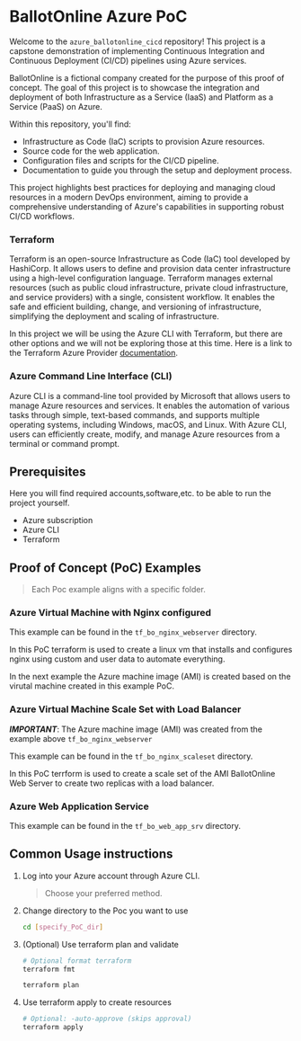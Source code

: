 # BallotOnline Azure PoC

Welcome to the `azure_ballotonline_cicd` repository! This project is a capstone demonstration of implementing Continuous Integration and Continuous Deployment (CI/CD) pipelines using Azure services.

BallotOnline is a fictional company created for the purpose of this proof of concept. The goal of this project is to showcase the integration and deployment of both Infrastructure as a Service (IaaS) and Platform as a Service (PaaS) on Azure.

Within this repository, you'll find:
- Infrastructure as Code (IaC) scripts to provision Azure resources.
- Source code for the web application.
- Configuration files and scripts for the CI/CD pipeline.
- Documentation to guide you through the setup and deployment process.

This project highlights best practices for deploying and managing cloud resources in a modern DevOps environment, aiming to provide a comprehensive understanding of Azure's capabilities in supporting robust CI/CD workflows.

### Terraform

Terraform is an open-source Infrastructure as Code (IaC) tool developed by HashiCorp. It allows users to define and provision data center infrastructure using a high-level configuration language. Terraform manages external resources (such as public cloud infrastructure, private cloud infrastructure, and service providers) with a single, consistent workflow. It enables the safe and efficient building, change, and versioning of infrastructure, simplifying the deployment and scaling of infrastructure.

In this project we will be using the Azure CLI with Terraform, but there are other options and we will not be exploring those at this time. Here is a link to the Terraform Azure Provider [documentation](https://registry.terraform.io/providers/hashicorp/azurerm/latest/docs).

### Azure Command Line Interface (CLI)

Azure CLI is a command-line tool provided by Microsoft that allows users to manage Azure resources and services. It enables the automation of various tasks through simple, text-based commands, and supports multiple operating systems, including Windows, macOS, and Linux. With Azure CLI, users can efficiently create, modify, and manage Azure resources from a terminal or command prompt.


## Prerequisites

Here you will find required accounts,software,etc. to be able to run the project yourself.

- Azure subscription
- Azure CLI
- Terraform

## Proof of Concept (PoC) Examples

> Each Poc example aligns with a specific folder.

### Azure Virtual Machine with Nginx configured

This example can be found in the `tf_bo_nginx_webserver` directory.

In this PoC terraform is used to create a linux vm that installs and configures nginx using custom and user data to automate everything.

In the next example the Azure machine image (AMI) is created based on the virutal machine created in this example PoC.

### Azure Virtual Machine Scale Set with Load Balancer

***IMPORTANT***: The Azure machine image (AMI) was created from the example above `tf_bo_nginx_webserver`

This example can be found in the `tf_bo_nginx_scaleset` directory.

In this PoC terrform is used to create a scale set of the AMI BallotOnline Web Server to create two replicas with a load balancer. 

### Azure Web Application Service

This example can be found in the `tf_bo_web_app_srv` directory.


## Common Usage instructions

1. Log into your Azure account through Azure CLI.
    > Choose your preferred method.

2. Change directory to the Poc you want to use

    ```bash
    cd [specify_PoC_dir]
    ```

3. (Optional) Use terraform plan and validate 

    ```bash
    # Optional format terraform
    terraform fmt

    terraform plan
    ```
4. Use terraform apply to create resources

    ```bash
    # Optional: -auto-approve (skips approval)
    terraform apply
    ```